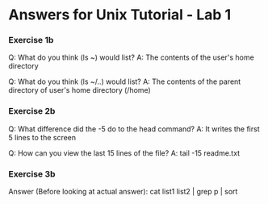 <h1>Answers for Unix Tutorial - Lab 1</h1>

<h3>Exercise 1b</h3>
Q: What do you think (ls ~) would list?
A: The contents of the user's home directory

Q: What do you think (ls ~/..) would list?
A: The contents of the parent directory of user's home directory (/home)

<h3>Exercise 2b</h3>

Q: What difference did the -5 do to the head command?
A: It writes the first 5 lines to the screen

Q: How can you view the last 15 lines of the file?
A: tail -15 readme.txt

<h3>Exercise 3b</h3>
Answer (Before looking at actual answer): cat list1 list2 | grep p | sort




